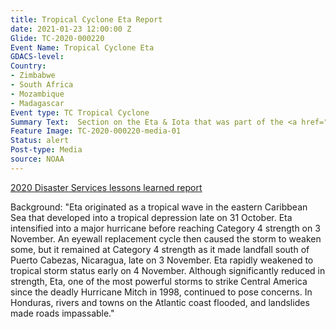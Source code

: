 ```yaml
---
title: Tropical Cyclone Eta Report
date: 2021-01-23 12:00:00 Z
Glide: TC-2020-000220
Event Name: Tropical Cyclone Eta
GDACS-level: 
Country:
- Zimbabwe
- South Africa
- Mozambique
- Madagascar
Event type: TC Tropical Cyclone
Summary Text:  Section on the Eta & Iota that was part of the <a href="https://hotosm.github.io/2020_DST_lessons/HTML/scrollytelling.html" target="_blank">2020 Disaster Services lessons learned report</a>. It shows the area that was affected by the tropical cyclones and how the data was used for disaster response. 
Feature Image: TC-2020-000220-media-01
Status: alert
Post-type: Media
source: NOAA
---
```


<a href="https://hotosm.github.io/2020_DST_lessons/HTML/scrollytelling.html" target="_blank">2020 Disaster Services lessons learned report</a>

Background: "Eta originated as a tropical wave in the eastern Caribbean Sea that developed into a tropical depression late on 31 October. Eta intensified into a major hurricane before reaching Category 4 strength on 3 November. An eyewall replacement cycle then caused the storm to weaken some, but it remained at Category 4 strength as it made landfall south of Puerto Cabezas, Nicaragua, late on 3 November. Eta rapidly weakened to tropical storm status early on 4 November. Although significantly reduced in strength, Eta, one of the most powerful storms to strike Central America since the deadly Hurricane Mitch in 1998, continued to pose concerns. In Honduras, rivers and towns on the Atlantic coast flooded, and landslides made roads impassable."
